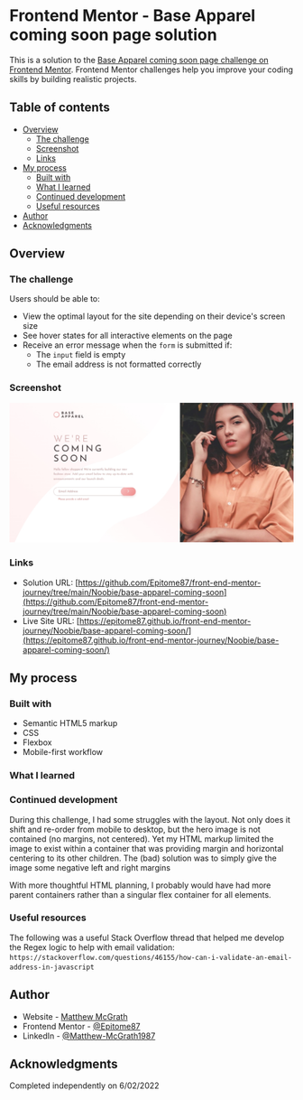 # Frontend Mentor - Base Apparel coming soon page solution

This is a solution to the [Base Apparel coming soon page challenge on Frontend Mentor](https://www.frontendmentor.io/challenges/base-apparel-coming-soon-page-5d46b47f8db8a7063f9331a0). Frontend Mentor challenges help you improve your coding skills by building realistic projects.

## Table of contents

- [Overview](#overview)
  - [The challenge](#the-challenge)
  - [Screenshot](#screenshot)
  - [Links](#links)
- [My process](#my-process)
  - [Built with](#built-with)
  - [What I learned](#what-i-learned)
  - [Continued development](#continued-development)
  - [Useful resources](#useful-resources)
- [Author](#author)
- [Acknowledgments](#acknowledgments)

## Overview

### The challenge

Users should be able to:

- View the optimal layout for the site depending on their device's screen size
- See hover states for all interactive elements on the page
- Receive an error message when the `form` is submitted if:
  - The `input` field is empty
  - The email address is not formatted correctly

### Screenshot

![](../../Preview%20Images/preview-base-apparel-coming-soon.png)

### Links

- Solution URL: [https://github.com/Epitome87/front-end-mentor-journey/tree/main/Noobie/base-apparel-coming-soon](https://github.com/Epitome87/front-end-mentor-journey/tree/main/Noobie/base-apparel-coming-soon)
- Live Site URL: [https://epitome87.github.io/front-end-mentor-journey/Noobie/base-apparel-coming-soon/](https://epitome87.github.io/front-end-mentor-journey/Noobie/base-apparel-coming-soon/)

## My process

### Built with

- Semantic HTML5 markup
- CSS
- Flexbox
- Mobile-first workflow

### What I learned

### Continued development

During this challenge, I had some struggles with the layout. Not only does it shift and re-order from mobile to desktop, but the hero image is not contained (no margins, not centered). Yet my HTML markup limited the image to exist within a container that was providing margin and horizontal centering to its other children. The (bad) solution was to simply give the image some negative left and right margins

With more thoughtful HTML planning, I probably would have had more parent containers rather than a singular flex container for all elements.

### Useful resources

The following was a useful Stack Overflow thread that helped me develop the Regex logic to help with email validation:
`https://stackoverflow.com/questions/46155/how-can-i-validate-an-email-address-in-javascript`

## Author

- Website - [Matthew McGrath](https://epitome87.github.io/Personal-Portfolio/)
- Frontend Mentor - [@Epitome87](https://www.frontendmentor.io/profile/Epitome87)
- LinkedIn - [@Matthew-McGrath1987](https://www.linkedin.com/in/matthew-mcgrath1987/)

## Acknowledgments

Completed independently on 6/02/2022
